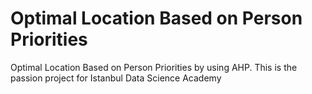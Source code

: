 # Optimal Location Based on Person Priorities
Optimal Location Based on Person Priorities by using AHP. This is the passion project for Istanbul Data Science Academy
